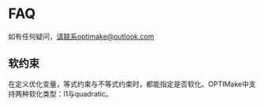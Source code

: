 # **FAQ**
如有任何疑问，请联系optimake@outlook.com


## 软约束 <div id="soft_constraint"></div>
在定义优化变量，等式约束与不等式约束时，都能指定是否软化。OPTIMake中支持两种软化类型：l1与quadratic。


